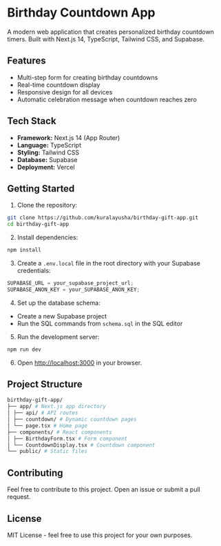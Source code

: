 # Birthday Countdown App

A modern web application that creates personalized birthday countdown timers. Built with Next.js 14, TypeScript, Tailwind CSS, and Supabase.

## Features

- Multi-step form for creating birthday countdowns
- Real-time countdown display
- Responsive design for all devices
- Automatic celebration message when countdown reaches zero

## Tech Stack

- **Framework:** Next.js 14 (App Router)
- **Language:** TypeScript
- **Styling:** Tailwind CSS
- **Database:** Supabase
- **Deployment:** Vercel

## Getting Started

1. Clone the repository:

```bash
git clone https://github.com/kuralayusha/birthday-gift-app.git
cd birthday-gift-app
```

2. Install dependencies:

```bash
npm install
```

3. Create a `.env.local` file in the root directory with your Supabase credentials:

```js
SUPABASE_URL = your_supabase_project_url;
SUPABASE_ANON_KEY = your_SUPABASE_ANON_KEY;
```

4. Set up the database schema:

- Create a new Supabase project
- Run the SQL commands from `schema.sql` in the SQL editor

5. Run the development server:

```bash
npm run dev
```

6. Open [http://localhost:3000](http://localhost:3000) in your browser.

## Project Structure

```bash
birthday-gift-app/
├── app/ # Next.js app directory
│ ├── api/ # API routes
│ ├── countdown/ # Dynamic countdown pages
│ └── page.tsx # Home page
├── components/ # React components
│ ├── BirthdayForm.tsx # Form component
│ └── CountdownDisplay.tsx # Countdown component
└── public/ # Static files
```

## Contributing

Feel free to contribute to this project. Open an issue or submit a pull request.

## License

MIT License - feel free to use this project for your own purposes.
